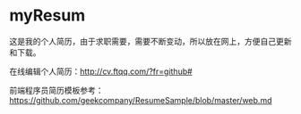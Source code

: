 # myResum

这是我的个人简历，由于求职需要，需要不断变动，所以放在网上，方便自己更新和下载。

在线编辑个人简历：http://cv.ftqq.com/?fr=github#

前端程序员简历模板参考：https://github.com/geekcompany/ResumeSample/blob/master/web.md